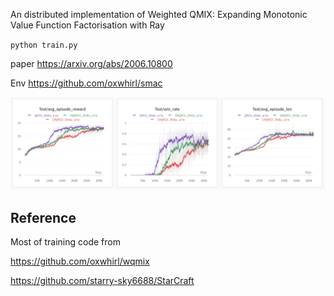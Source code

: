 An distributed implementation of Weighted QMIX: Expanding Monotonic Value Function Factorisation with Ray

`python train.py`

paper https://arxiv.org/abs/2006.10800

Env https://github.com/oxwhirl/smac

![result1](https://github.com/HanbumKo/distributed-wqmix/blob/master/images/result1.png)



## Reference

Most of training code from

https://github.com/oxwhirl/wqmix

https://github.com/starry-sky6688/StarCraft
